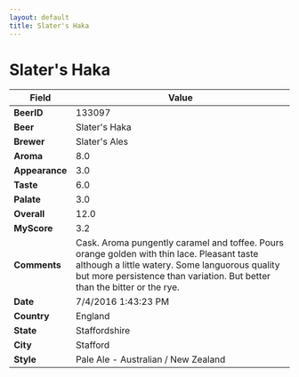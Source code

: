 ```yaml
---
layout: default
title: Slater's Haka
---
```


# Slater's Haka

| Field         | Value     |
|---------------|-----------|
| **BeerID** | 133097 |
| **Beer** | Slater's Haka |
| **Brewer** | Slater&#39;s Ales |
| **Aroma** | 8.0 |
| **Appearance** | 3.0 |
| **Taste** | 6.0 |
| **Palate** | 3.0 |
| **Overall** | 12.0 |
| **MyScore** | 3.2 |
| **Comments** | Cask. Aroma pungently caramel and toffee. Pours orange golden with thin lace. Pleasant taste although a little watery. Some languorous quality but more persistence than variation. But better than the bitter or the rye. |
| **Date** | 7/4/2016 1:43:23 PM |
| **Country** | England |
| **State** | Staffordshire |
| **City** | Stafford |
| **Style** | Pale Ale - Australian / New Zealand |
